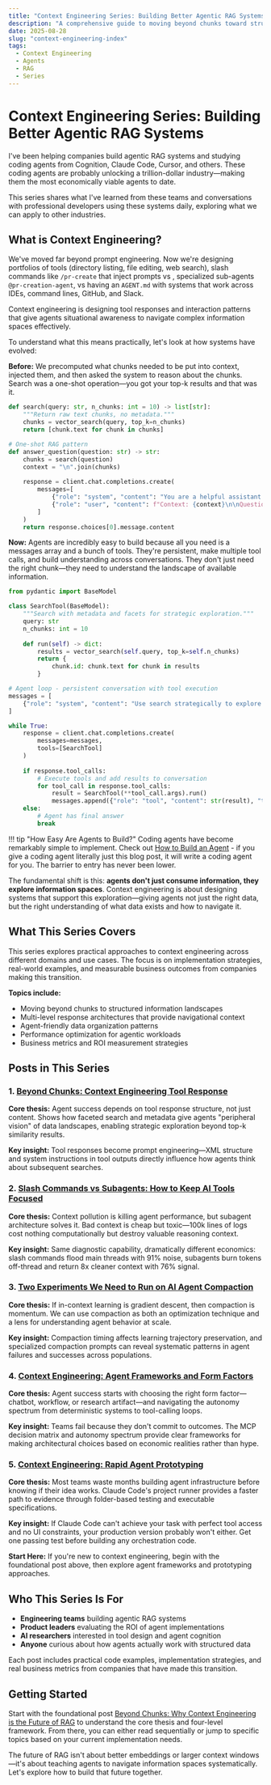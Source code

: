```yaml
---
title: "Context Engineering Series: Building Better Agentic RAG Systems"
description: "A comprehensive guide to moving beyond chunks toward structured tool responses that teach agents how to navigate data landscapes. Learn from real implementations across coding agents and enterprise systems."
date: 2025-08-28
slug: "context-engineering-index"
tags:
  - Context Engineering
  - Agents
  - RAG
  - Series
---
```


# Context Engineering Series: Building Better Agentic RAG Systems

I've been helping companies build agentic RAG systems and studying coding agents from Cognition, Claude Code, Cursor, and others. These coding agents are probably unlocking a trillion-dollar industry—making them the most economically viable agents to date.

This series shares what I've learned from these teams and conversations with professional developers using these systems daily, exploring what we can apply to other industries.

<!-- more -->

## What is Context Engineering?

We've moved far beyond prompt engineering. Now we're designing portfolios of tools (directory listing, file editing, web search), slash commands like `/pr-create` that inject prompts vs , specialized sub-agents `@pr-creation-agent`, vs having an `AGENT.md` with systems that work across IDEs, command lines, GitHub, and Slack.

Context engineering is designing tool responses and interaction patterns that give agents situational awareness to navigate complex information spaces effectively.

To understand what this means practically, let's look at how systems have evolved:

**Before:** We precomputed what chunks needed to be put into context, injected them, and then asked the system to reason about the chunks. Search was a one-shot operation—you got your top-k results and that was it.

```python
def search(query: str, n_chunks: int = 10) -> list[str]:
    """Return raw text chunks, no metadata."""
    chunks = vector_search(query, top_k=n_chunks)
    return [chunk.text for chunk in chunks]

# One-shot RAG pattern
def answer_question(question: str) -> str:
    chunks = search(question)
    context = "\n".join(chunks)
    
    response = client.chat.completions.create(
        messages=[
            {"role": "system", "content": "You are a helpful assistant that can answer questions about the context."},
            {"role": "user", "content": f"Context: {context}\n\nQuestion: {question}"}
        ]
    )
    return response.choices[0].message.content
```

**Now:** Agents are incredibly easy to build because all you need is a messages array and a bunch of tools. They're persistent, make multiple tool calls, and build understanding across conversations. They don't just need the right chunk—they need to understand the landscape of available information.

```python
from pydantic import BaseModel

class SearchTool(BaseModel):
    """Search with metadata and facets for strategic exploration."""
    query: str
    n_chunks: int = 10
    
    def run(self) -> dict:
        results = vector_search(self.query, top_k=self.n_chunks)
        return {
            chunk.id: chunk.text for chunk in results
        }

# Agent loop - persistent conversation with tool execution
messages = [
    {"role": "system", "content": "Use search strategically to explore information landscapes."}
]

while True:
    response = client.chat.completions.create(
        messages=messages,
        tools=[SearchTool]
    )
    
    if response.tool_calls:
        # Execute tools and add results to conversation
        for tool_call in response.tool_calls:
            result = SearchTool(**tool_call.args).run()
            messages.append({"role": "tool", "content": str(result), "tool_call_id": tool_call.id})
    else:
        # Agent has final answer
        break
```

!!! tip "How Easy Are Agents to Build?"
    Coding agents have become remarkably simple to implement. Check out [How to Build an Agent](https://ampcode.com/how-to-build-an-agent) - if you give a coding agent literally just this blog post, it will write a coding agent for you. The barrier to entry has never been lower.

The fundamental shift is this: **agents don't just consume information, they explore information spaces**. Context engineering is about designing systems that support this exploration—giving agents not just the right data, but the right understanding of what data exists and how to navigate it.

<!-- more -->

## What This Series Covers

This series explores practical approaches to context engineering across different domains and use cases. The focus is on implementation strategies, real-world examples, and measurable business outcomes from companies making this transition.

**Topics include:**

- Moving beyond chunks to structured information landscapes
- Multi-level response architectures that provide navigational context
- Agent-friendly data organization patterns
- Performance optimization for agentic workloads
- Business metrics and ROI measurement strategies

## Posts in This Series

### 1. [Beyond Chunks: Context Engineering Tool Response](./context-engineering-tool-response.md)

**Core thesis:** Agent success depends on tool response structure, not just content. Shows how faceted search and metadata give agents "peripheral vision" of data landscapes, enabling strategic exploration beyond top-k similarity results.

**Key insight:** Tool responses become prompt engineering—XML structure and system instructions in tool outputs directly influence how agents think about subsequent searches.

### 2. [Slash Commands vs Subagents: How to Keep AI Tools Focused](./context-engineering-slash-commands-subagents.md)

**Core thesis:** Context pollution is killing agent performance, but subagent architecture solves it. Bad context is cheap but toxic—100k lines of logs cost nothing computationally but destroy valuable reasoning context.

**Key insight:** Same diagnostic capability, dramatically different economics: slash commands flood main threads with 91% noise, subagents burn tokens off-thread and return 8x cleaner context with 76% signal.

### 3. [Two Experiments We Need to Run on AI Agent Compaction](./context-engineering-compaction.md)

**Core thesis:** If in-context learning is gradient descent, then compaction is momentum. We can use compaction as both an optimization technique and a lens for understanding agent behavior at scale.

**Key insight:** Compaction timing affects learning trajectory preservation, and specialized compaction prompts can reveal systematic patterns in agent failures and successes across populations.

### 4. [Context Engineering: Agent Frameworks and Form Factors](./context-engineering-agent-frameworks.md)

**Core thesis:** Agent success starts with choosing the right form factor—chatbot, workflow, or research artifact—and navigating the autonomy spectrum from deterministic systems to tool-calling loops.

**Key insight:** Teams fail because they don't commit to outcomes. The MCP decision matrix and autonomy spectrum provide clear frameworks for making architectural choices based on economic realities rather than hype.

### 5. [Context Engineering: Rapid Agent Prototyping](./context-engineering-agent-prototyping.md)

**Core thesis:** Most teams waste months building agent infrastructure before knowing if their idea works. Claude Code's project runner provides a faster path to evidence through folder-based testing and executable specifications.

**Key insight:** If Claude Code can't achieve your task with perfect tool access and no UI constraints, your production version probably won't either. Get one passing test before building any orchestration code.

**Start Here:** If you're new to context engineering, begin with the foundational post above, then explore agent frameworks and prototyping approaches.

## Who This Series Is For

- **Engineering teams** building agentic RAG systems
- **Product leaders** evaluating the ROI of agent implementations  
- **AI researchers** interested in tool design and agent cognition
- **Anyone** curious about how agents actually work with structured data

Each post includes practical code examples, implementation strategies, and real business metrics from companies that have made this transition.

## Getting Started

Start with the foundational post [Beyond Chunks: Why Context Engineering is the Future of RAG](./context-engineering-tool-response.md) to understand the core thesis and four-level framework. From there, you can either read sequentially or jump to specific topics based on your current implementation needs.

The future of RAG isn't about better embeddings or larger context windows—it's about teaching agents to navigate information spaces systematically. Let's explore how to build that future together.
